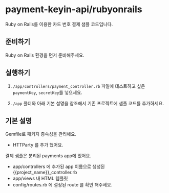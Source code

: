 # payment-keyin-api/rubyonrails

Ruby on Rails를 이용한 카드 번호 결제 샘플 코드입니다.

## 준비하기

Ruby on Rails 환경을 먼저 준비해주세요.

## 실행하기

1. `/app/controllers/payment_controller.rb` 파일에 테스트하고 싶은 `paymentKey`, `secretKey`를 넣으세요.

2. `/app` 폴더와 아래 기본 설명을 참조해서 기존 프로젝트에 샘플 코드를 추가하세요.

## 기본 설명

Gemfile로 패키지 종속성을 관리해요.

- HTTParty 를 추가 했어요.

결제 샘플은 분리된 payments app에 있어요.

- app/controllers 에 추가된 app 이름으로 생성된 {{project_name}}\_controller.rb
- app/views 내 HTML 템플릿
- config/routes.rb 에 설정된 route 를 확인 해주세요.
